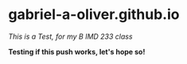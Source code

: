 # gabriel-a-oliver.github.io

*This is a Test, for my B IMD 233 class*

**Testing if this push works, let's hope so!**